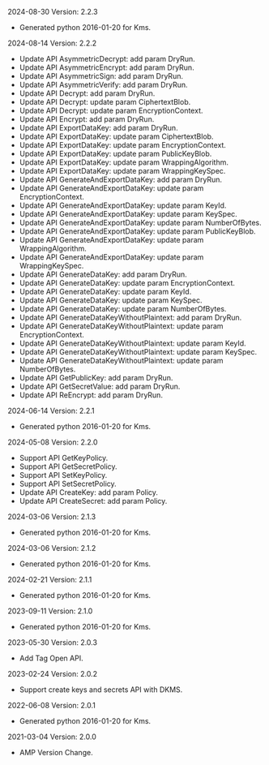 2024-08-30 Version: 2.2.3
- Generated python 2016-01-20 for Kms.

2024-08-14 Version: 2.2.2
- Update API AsymmetricDecrypt: add param DryRun.
- Update API AsymmetricEncrypt: add param DryRun.
- Update API AsymmetricSign: add param DryRun.
- Update API AsymmetricVerify: add param DryRun.
- Update API Decrypt: add param DryRun.
- Update API Decrypt: update param CiphertextBlob.
- Update API Decrypt: update param EncryptionContext.
- Update API Encrypt: add param DryRun.
- Update API ExportDataKey: add param DryRun.
- Update API ExportDataKey: update param CiphertextBlob.
- Update API ExportDataKey: update param EncryptionContext.
- Update API ExportDataKey: update param PublicKeyBlob.
- Update API ExportDataKey: update param WrappingAlgorithm.
- Update API ExportDataKey: update param WrappingKeySpec.
- Update API GenerateAndExportDataKey: add param DryRun.
- Update API GenerateAndExportDataKey: update param EncryptionContext.
- Update API GenerateAndExportDataKey: update param KeyId.
- Update API GenerateAndExportDataKey: update param KeySpec.
- Update API GenerateAndExportDataKey: update param NumberOfBytes.
- Update API GenerateAndExportDataKey: update param PublicKeyBlob.
- Update API GenerateAndExportDataKey: update param WrappingAlgorithm.
- Update API GenerateAndExportDataKey: update param WrappingKeySpec.
- Update API GenerateDataKey: add param DryRun.
- Update API GenerateDataKey: update param EncryptionContext.
- Update API GenerateDataKey: update param KeyId.
- Update API GenerateDataKey: update param KeySpec.
- Update API GenerateDataKey: update param NumberOfBytes.
- Update API GenerateDataKeyWithoutPlaintext: add param DryRun.
- Update API GenerateDataKeyWithoutPlaintext: update param EncryptionContext.
- Update API GenerateDataKeyWithoutPlaintext: update param KeyId.
- Update API GenerateDataKeyWithoutPlaintext: update param KeySpec.
- Update API GenerateDataKeyWithoutPlaintext: update param NumberOfBytes.
- Update API GetPublicKey: add param DryRun.
- Update API GetSecretValue: add param DryRun.
- Update API ReEncrypt: add param DryRun.


2024-06-14 Version: 2.2.1
- Generated python 2016-01-20 for Kms.

2024-05-08 Version: 2.2.0
- Support API GetKeyPolicy.
- Support API GetSecretPolicy.
- Support API SetKeyPolicy.
- Support API SetSecretPolicy.
- Update API CreateKey: add param Policy.
- Update API CreateSecret: add param Policy.


2024-03-06 Version: 2.1.3
- Generated python 2016-01-20 for Kms.

2024-03-06 Version: 2.1.2
- Generated python 2016-01-20 for Kms.

2024-02-21 Version: 2.1.1
- Generated python 2016-01-20 for Kms.

2023-09-11 Version: 2.1.0
- Generated python 2016-01-20 for Kms.

2023-05-30 Version: 2.0.3
- Add Tag Open API.

2023-02-24 Version: 2.0.2
- Support create keys and secrets API with DKMS.

2022-06-08 Version: 2.0.1
- Generated python 2016-01-20 for Kms.

2021-03-04 Version: 2.0.0
- AMP Version Change.

